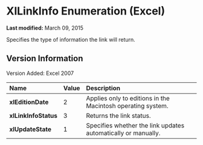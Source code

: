 
# XlLinkInfo Enumeration (Excel)

 **Last modified:** March 09, 2015

Specifies the type of information the link will return.

## Version Information

Version Added: Excel 2007 



|**Name**|**Value**|**Description**|
|:-----|:-----|:-----|
| **xlEditionDate**|2|Applies only to editions in the Macintosh operating system.|
| **xlLinkInfoStatus**|3|Returns the link status.|
| **xlUpdateState**|1|Specifies whether the link updates automatically or manually.|

